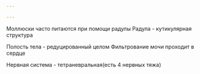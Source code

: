 ```yaml
---

---
```

Моллюски часто питаются при помощи радулы
Радула - кутикулярная структура

Полость тела - редуцированный целом
Фильтрование мочи проходит в сердце

Нервная система - тетраневральная(есть 4 нервных тяжа)
